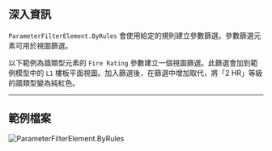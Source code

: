 ## 深入資訊
`ParameterFilterElement.ByRules` 會使用給定的規則建立參數篩選。參數篩選元素可用於視圖篩選。

以下範例為牆類型元素的 `Fire Rating` 參數建立一個視圖篩選。此篩選會加到範例模型中的 `L1` 樓板平面視圖。加入篩選後，在篩選中增加取代，將「2 HR」等級的牆類型變為純紅色。
___
## 範例檔案

![ParameterFilterElement.ByRules](./Revit.Filter.ParameterFilterElement.ByRules_img.jpg)
